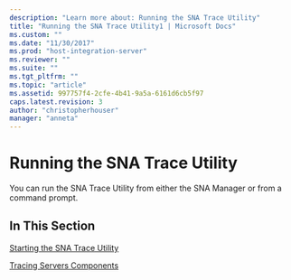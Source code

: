 ```yaml
---
description: "Learn more about: Running the SNA Trace Utility"
title: "Running the SNA Trace Utility1 | Microsoft Docs"
ms.custom: ""
ms.date: "11/30/2017"
ms.prod: "host-integration-server"
ms.reviewer: ""
ms.suite: ""
ms.tgt_pltfrm: ""
ms.topic: "article"
ms.assetid: 997757f4-2cfe-4b41-9a5a-6161d6cb5f97
caps.latest.revision: 3
author: "christopherhouser"
manager: "anneta"
---
```

# Running the SNA Trace Utility
You can run the SNA Trace Utility from either the SNA Manager or from a command prompt.  
  
## In This Section  
 [Starting the SNA Trace Utility](../core/starting-the-sna-trace-utility1.md)  
  
 [Tracing Servers Components](../core/tracing-servers-components2.md)
